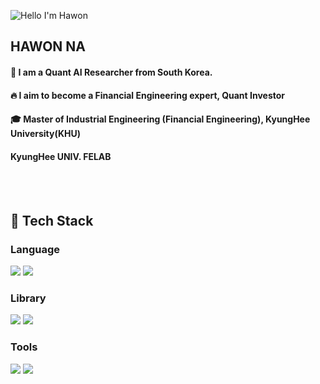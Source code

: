 <div>
  
  <!--Header-->
  ![Hello I'm Hawon](https://capsule-render.vercel.app/api?type=speech&color=auto&height=200&section=header&text=Hello%2C%20I%27m%20Hawon&fontSize=60)

  
</div>

<div>
  <!--Body-->
  
  ## HAWON NA 
  #### :raising_hand: I am a Quant AI Researcher from South Korea.<br/>
  #### :fire: I aim to become a Financial Engineering expert, Quant Investor <br/>
  #### :mortar_board: Master of Industrial Engineering (Financial Engineering), KyungHee University(KHU) <br/>
  #### KyungHee UNIV. FELAB
  <br/>
  <br/>
  
 ## 🧱 Tech Stack
### Language
<!--Python-->
<img src="https://img.shields.io/badge/Python-3776AB?style=flat-square&logo=Python&logoColor=white"/>
<!--Java-->
<img src="https://img.shields.io/badge/Java-007396?style=flat-square&logo=Java&logoColor=white"/>
<br/>

### Library
<!--PyTorch-->
<img src="https://img.shields.io/badge/PyTorch-EE4C2C?style=flat-square&logo=PyTorch&logoColor=white"/>
<!--Selenium-->
<img src="https://img.shields.io/badge/Selenium-43B02A?style=flat-square&logo=Selenium&logoColor=white"/>
<br/>

### Tools
<!--VS Code-->
<img src="https://img.shields.io/badge/VSCode-007ACC?style=flat-square&logo=visual-studio-code&logoColor=white"/>
<!--Docker-->
<img src="https://img.shields.io/badge/Docker-2496ED?style=flat-square&logo=Docker&logoColor=white"/>


   
</div>

<!--
**HAWONNA/HAWONNA** is a ✨ _special_ ✨ repository because its `README.md` (this file) appears on your GitHub profile.

Here are some ideas to get you started:
- Hi there 👋
- 🔭 I’m currently working on ...
- 🌱 I’m currently learning ...
- 👯 I’m looking to collaborate on ...
- 🤔 I’m looking for help with ...
- 💬 Ask me about ...
- 📫 How to reach me: ...
- 😄 Pronouns: ...
- ⚡ Fun fact: ...
-->
